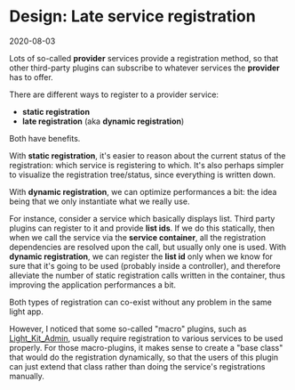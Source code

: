 Design: Late service registration
===============
2020-08-03


Lots of so-called **provider** services provide a registration method, so that other third-party plugins can subscribe to whatever services the **provider** has to offer.


There are different ways to register to a provider service:

- **static registration**
- **late registration** (aka **dynamic registration**)



Both have benefits.

With **static registration**, it's easier to reason about the current status of the registration: which service is registering to which.
It's also perhaps simpler to visualize the registration tree/status, since everything is written down.


With **dynamic registration**, we can optimize performances a bit: the idea being that we only instantiate what we really use.


For instance, consider a service which basically displays list.
Third party plugins can register to it and provide **list ids**.
If we do this statically, then when we call the service via the **service container**, all the registration dependencies are resolved upon the call,
but usually only one is used.
With **dynamic registration**, we can register the **list id** only when we know for sure that it's going to be used (probably inside a controller), and therefore alleviate 
the number of static registration calls written in the container, thus improving the application performances a bit.



Both types of registration can co-exist without any problem in the same light app.

However, I noticed that some so-called "macro" plugins, such as [Light_Kit_Admin](https://github.com/lingtalfi/Light_Kit_Admin), usually require registration to various services to be used properly.
For those macro-plugins, it makes sense to create a "base class" that would do the registration dynamically, so that the users of this plugin can just extend that class rather than doing the service's registrations manually.



     

 

